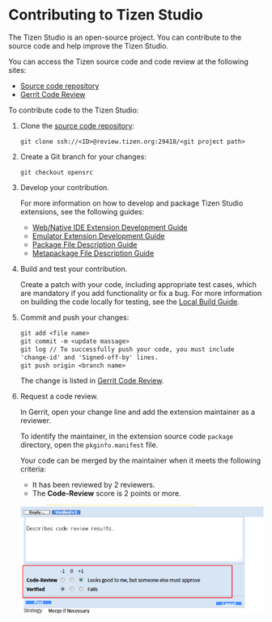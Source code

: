 # Contributing to Tizen Studio

The Tizen Studio is an open-source project. You can contribute to the source code and help improve the Tizen Studio.

You can access the Tizen source code and code review at the following sites:

- [Source code repository](https://review.tizen.org/git/)
- [Gerrit Code Review](https://review.tizen.org/gerrit)

To contribute code to the Tizen Studio:

1. Clone the [source code repository](https://review.tizen.org/git/):
    ```
    git clone ssh://<ID>@review.tizen.org:29418/<git project path>
    ```

2. Create a Git branch for your changes:
    ```
    git checkout opensrc
    ```

3. Develop your contribution.

    For more information on how to develop and package Tizen Studio extensions, see the following guides:

    - [Web/Native IDE Extension Development Guide](web-extension-guide.md)
    - [Emulator Extension Development Guide](emulator-extension-guide.md)
    - [Package File Description Guide](package-file-desc-guide.md)
    - [Metapackage File Description Guide](meta-package.md)

4. Build and test your contribution.

    Create a patch with your code, including appropriate test cases, which are mandatory if you add functionality or fix a bug.
    For more information on building the code locally for testing, see the [Local Build Guide](local-build.md).

5. Commit and push your changes:
    ```
    git add <file name>
    git commit -m <update massage>
    git log // To successfully push your code, you must include 'change-id' and 'Signed-off-by' lines.
    git push origin <branch name>
    ```

    The change is listed in [Gerrit Code Review](https://review.tizen.org/gerrit).

6. Request a code review.

    In Gerrit, open your change line and add the extension maintainer as a reviewer.

    To identify the maintainer, in the extension source code `package` directory, open the `pkginfo.manifest` file.

    Your code can be merged by the maintainer when it meets the following criteria:
    - It has been reviewed by 2 reviewers.
    - The **Code-Review** score is 2 points or more.

    ![Code review](media/review-result.png)
